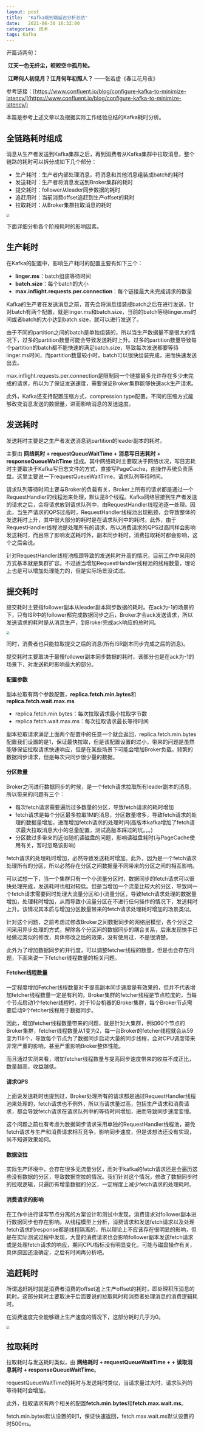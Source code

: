 ```yaml
---
layout: post
title:  "Kafka端到端延迟分析总结"
date:   2021-06-30 16:32:00
categories: 技术
tags: Kafka
---
```

开篇诗两句：

​        **江天一色无纤尘，皎皎空中孤月轮。**

​        **江畔何人初见月？江月何年初照人？**        ——张若虚《春江花月夜》

 

参考链接：[https://www.confluent.io/blog/configure-kafka-to-minimize-latency/](https://www.confluent.io/blog/configure-kafka-to-minimize-latency/)

本篇是参考上述文章以及根据实际工作经验总结的Kafka耗时分析。

## 全链路耗时组成

消息从生产者发送到Kafka集群之后，再到消费者从Kafka集群中拉取消息，整个链路的耗时可以拆分成如下几个部分：

- 生产耗时：生产者内部处理消息，将消息和其他消息组装成batch的耗时
- 发送耗时：生产者将消息发送到Broker集群的耗时
- 提交耗时：follower从leader同步数据的耗时
- 追赶用时：当前消费offset追赶到生产offset的耗时
- 拉取耗时：从Broker集群拉取消息的耗时

<img src="/assets/kafka/kafkaLatency01.png" style="zoom:50%" />

下面详细分析各个阶段耗时的影响因素。

## 生产耗时

在Kafka的配置中，影响生产耗时的配置主要有如下三个：

- **linger.ms**：batch组装等待时间
- **batch.size**：每个batch的大小
- **max.inflight.requests.per.connection**：每个链接最大未完成请求的数量

Kafka的生产者在发送消息之前，首先会将消息组装成batch之后在进行发送，针对batch有两个配置，就是linger.ms和batch.size，当前的batch等待linger.ms时间或者batch的大小达到batch.size，就可以进行发送了。

由于不同的partition之间的batch是单独组装的，所以当生产数据量不是很大的情况下，过多的partition数量可能会导致发送耗时上升。过多的partition数量导致每个partition的batch都不能快速的满足batch.size，导致每次发送都要等待linger.ms时间，而partition数量较小时，batch可以很快组装完成，进而快速发送出去。

max.inflight.requests.per.connection是限制同一个链接最多允许存在多少未完成的请求，所以为了保证发送速度，需要保证Broker集群能够快速ack生产请求。

此外，Kafka还支持配置压缩方式，compression.type配置。不同的压缩方式能够改变消息发送的数据量，进而影响消息的发送速度。

## 发送耗时

发送耗时主要是之生产者发送消息到partition的leader副本的耗时。

主要由 **网络耗时 + requestQueueWaitTime + 消息写日志耗时 + responseQueueWaitTime** 组成。其中网络耗时主要取决于网络状况，写日志耗时主要取决于Kafka写日志文件的方式，直接写PageCache，由操作系统负责落盘。这里主要说一下requestQueueWaitTime，请求队列等待时间。

请求队列等待时间主要与Broker的负载有关，Broker上所有的请求都是通过一个RequestHandler的线程池来处理，默认是8个线程。Kafka网络层接到生产者发送的请求之后，会将请求放到请求队列中，由RequestHandler线程池逐一处理。因此，当生产请求的QPS过高时，RequestHandler线程池出现瓶颈，会导致整体的发送耗时上升，其中很大部分的耗时是在请求队列中的耗时。此外，由于RequestHandler线程池是处理所有的请求，所以消费请求的QPS过高同样会影响发送耗时，而且除了影响发送耗时外，副本同步耗时，消费拉取耗时都会影响，这个之后会说。

针对RequestHandler线程池瓶颈导致的发送耗时升高的情况，目前工作中采用的方式基本就是集群扩容。不过适当增加RequestHandler线程池的线程数量，理论上也是可以增加处理能力的，但是实际场景没试过。

## 提交耗时

提交耗时主要指follower副本从leader副本同步数据的耗时。在ack为-1的场景的下，只有ISR中的follower都完成数据同步之后，Broker才会ack发送请求，所以发送请求的耗时是从消息生产，到Broker完成ack响应的总时间。

<img src="/assets/kafka/kafkaLatency02.png" style="zoom:50%" />

同时，消费者也只能拉取提交之后的消息(所有ISR副本同步完成之后的消息)。

提交耗时主要取决于最慢follower副本同步数据的耗时，该部分也是在ack为-1的场景下，对发送耗时影响最大的部分。

#### 配置参数

副本拉取有两个参数配置，**replica.fetch.min.bytes**和**replica.fetch.wait.max.ms**

- replica.fetch.min.bytes：每次拉取请求最小拉取字节数
- replica.fetch.wait.max.ms：每次拉取请求最长等待时间

副本拉取请求满足上面两个配置中的任意一个就会返回，replica.fetch.min.bytes配置我们设置的是1，保证最快拉取，但是该配置设置的过小，带来的问题是虽然能够保证拉取请求快速响应，但是在某些场景下可能会增加Broker负载，频繁的数据同步请求，但是每次只同步很少量的数据。

#### 分区数量

Broker之间进行数据同步的时候，是一个fetch请求拉取所有leader副本的消息，所以带来的问题有三个：

- 每次fetch请求需要遍历过多数量的分区，导致fetch请求的耗时增加
- fetch请求是每个分区最多拉取1M的消息，分区数量增多，导致fetch请求的处理的数据量增加，进而增加fetch请求的处理时间(高版本kafka增加了fetch请求最大拉取消息大小的总量配置，测试高版本踩过的坑。。。)
- 分区数过多带来的近似随机读磁盘的问题，影响读磁盘耗时(与PageCache使用有关，暂时忽略该影响)

fetch请求的处理耗时增加，必然导致发送耗时增加。此外，因为是一个fetch请求处理所有的分区，所以必然存在分区之间数据量不同带来的分区之间的相互影响。

可以试想一下，当一个集群只有一个小流量分区时，数据同步的fetch请求可以很快处理完成，发送耗时也相对较低。但是当增加一个流量比较大的分区，导致同一个fetch请求需要同时处理大流量分区和小流量分区，导致fetch请求处理的数据量增加，处理耗时增加，从而导致小流量分区在不进行任何操作的情况下，发送耗时上升。该情况其本质与增加分区数量带来的fetch请求处理耗时增加的场景类似。

针对这个问题，之前考虑过修改Broker之间数据同步的网络层模型，各个分区之间采用异步处理的方式，解除各个分区间的数据同步的耦合关系，后来发现快手已经做过类似的修改，具体修改之后的效果，没有使用过，不是很清楚。

此外为了增加数据同步的并行度，可以调整fetcher线程的数量，但是也会存在问题，下面来说一下fetcher线程数量的相关问题。

#### Fetcher线程数量

一定程度增加Fetcher线程数量对于提高副本同步速度是有效果的，但并不代表增加fetcher线程数量一定是有利的。Broker集群的fetcher线程是节点粒度的，当每个节点启动1个fetcher线程时，对于10台机器的Broker集群，每个Broker节点需要启动9个fetcher线程用于数据同步。

因此，增加fetcher线程数量带来的问题，就是针对大集群，例如60个节点的Broker集群，fetcher线程数量从1变为2，每一台Broker的fetcher线程就会从59变为118个，导致每个节点为了数据同步启动大量的同步线程，会对CPU调度带来非常严重的影响，甚至严重影响Broker整体性能。

而且通过实测来看，增加fetcher线程数量与提高同步速度带来的收益不成正比，数量越高，收益越低。

#### 请求QPS

上面说发送耗时也提到过，Broker处理所有的请求都是通过RequestHandler线程池来处理的，fetch请求也不例外，所以当请求量过高，包括生产请求和消费请求，都会导致fetch请求在请求队列中的等待时间增加，进而导致同步速度变慢。

这个问题之前也有考虑为数据同步请求采用单独的RequestHandler线程池，避免fetch请求与生产和消费请求相互竞争，影响同步速度，但是该想法还没有实现，尚不知道效果如何。

#### 数据空拉

实际生产环境中，会存在很多无流量分区，而对于kafka的fetch请求还是会遍历这些没有数据的分区，导致数据空拉的情况。我们针对这个情况，修改了数据同步时的拉取逻辑，只遍历有增量数据的分区，一定程度上减少fetch请求的处理耗时。

#### 消费请求的影响

在工作中进行读写节点分离的方案设计和测试中发现，消费请求对follower副本进行数据同步也存在影响。从线程模型上分析，消费请求和发送fetch请求以及处理fetch请求的response都是线程隔离的，所以理论上不应该存在很明显的影响，但是在实际测试过程中发现，大量的消费请求也会影响follower副本发送fetch请求或是处理fetch请求的响应，期间CPU指标没有明显变化，可能与磁盘操作有关，具体原因还没确定，之后有时间再分析吧。

## 追赶耗时

所谓追赶耗时就是消费者消费的offset追上生产offset的耗时，即处理积压消息的耗时。这部分耗时主要取决于后面要说的拉取耗时和消费者处理消息的消费逻辑耗时。

在消费速度完全能够跟上生产速度的情况下，这部分耗时几乎为0。

<img src="/assets/kafka/kafkaLatency03.png" style="zoom:50%" />

## 拉取耗时

拉取耗时与发送耗时类似，由 **网络耗时 +   requestQueueWaitTime + + 读取消息耗时 + responseQueueWaitTime**。

requestQueueWaitTime的耗时与发送耗时类似，当请求量过大时，请求队列的等待耗时会增加。

此外，拉取请求有两个相关的配置**fetch.min.bytes**和**fetch.max.wait.ms**。

fetch.min.bytes默认设置的时1，保证快速返回，fetch.max.wait.ms默认设置的时500ms。
